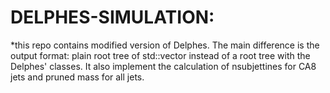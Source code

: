 DELPHES-SIMULATION:
====================

*this repo contains modified version of Delphes.
 The main difference is the output format: plain root tree of std::vector<float> instead of a root tree with the Delphes'  classes.
 It also implement the calculation of nsubjettines for CA8 jets and pruned mass for all jets.
